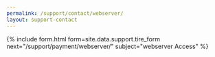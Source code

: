 ```yaml
---
permalink: /support/contact/webserver/ 
layout: support-contact
---
```


{% include form.html 
    form=site.data.support.tire_form 
    next="/support/payment/webserver/"
    subject="webserver Access" %}